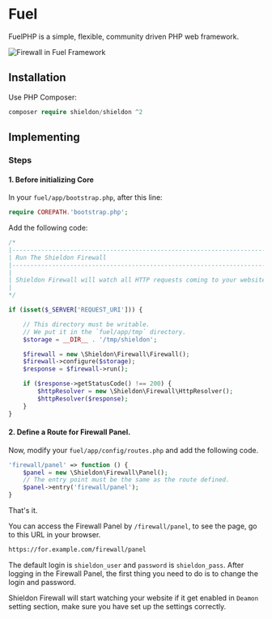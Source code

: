 # Fuel

FuelPHP is a simple, flexible, community driven PHP web framework.

![Firewall in Fuel Framework](https://shieldon.io/images/home/fuel-framework-firewall.png)

## Installation

Use PHP Composer:

```php
composer require shieldon/shieldon ^2
```

## Implementing

### Steps

#### 1. Before initializing Core

In your `fuel/app/bootstrap.php`, after this line:

```php
require COREPATH.'bootstrap.php';
```
Add the following code:

```php
/*
|--------------------------------------------------------------------------
| Run The Shieldon Firewall
|--------------------------------------------------------------------------
|
| Shieldon Firewall will watch all HTTP requests coming to your website.
|
*/

if (isset($_SERVER['REQUEST_URI'])) {

	// This directory must be writable.
	// We put it in the `fuel/app/tmp` directory.
    $storage = __DIR__ . '/tmp/shieldon';

    $firewall = new \Shieldon\Firewall\Firewall();
    $firewall->configure($storage);
    $response = $firewall->run();

    if ($response->getStatusCode() !== 200) {
        $httpResolver = new \Shieldon\Firewall\HttpResolver();
        $httpResolver($response);
    }
}
```

#### 2.  Define a Route for Firewall Panel.

Now, modify your `fuel/app/config/routes.php` and add the following code.

```php
'firewall/panel' => function () {
    $panel = new \Shieldon\Firewall\Panel();
    // The entry point must be the same as the route defined.
    $panel->entry('firewall/panel');
}
```

That's it.

You can access the Firewall Panel by `/firewall/panel`, to see the page, go to this URL in your browser.

```bash
https://for.example.com/firewall/panel
```

The default login is `shieldon_user` and `password` is `shieldon_pass`. After logging in the Firewall Panel, the first thing you need to do is to change the login and password.

Shieldon Firewall will start watching your website if it get enabled in `Deamon` setting section, make sure you have set up the settings correctly.
